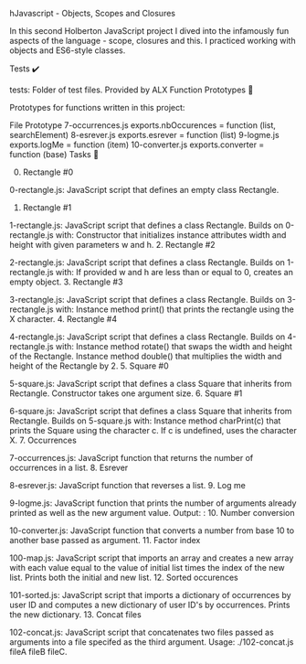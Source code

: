 hJavascript - Objects, Scopes and Closures

In this second Holberton JavaScript project I dived into the infamously fun aspects of the language - scope, closures and this. I practiced working with objects and ES6-style classes.

Tests ✔️

tests: Folder of test files. Provided by ALX
Function Prototypes 💾

Prototypes for functions written in this project:

File Prototype
7-occurrences.js exports.nbOccurences = function (list, searchElement)
8-esrever.js exports.esrever = function (list)
9-logme.js exports.logMe = function (item)
10-converter.js exports.converter = function (base)
Tasks 📃

0. Rectangle #0

0-rectangle.js: JavaScript script that defines an empty class Rectangle.

1. Rectangle #1

1-rectangle.js: JavaScript script that defines a class Rectangle. Builds on 0-rectangle.js with:
Constructor that initializes instance attributes width and height with given parameters w and h. 2. Rectangle #2

2-rectangle.js: JavaScript script that defines a class Rectangle. Builds on 1-rectangle.js with:
If provided w and h are less than or equal to 0, creates an empty object. 3. Rectangle #3

3-rectangle.js: JavaScript script that defines a class Rectangle. Builds on 3-rectangle.js with:
Instance method print() that prints the rectangle using the X character. 4. Rectangle #4

4-rectangle.js: JavaScript script that defines a class Rectangle. Builds on 4-rectangle.js with:
Instance method rotate() that swaps the width and height of the Rectangle.
Instance method double() that multiplies the width and height of the Rectangle by 2. 5. Square #0

5-square.js: JavaScript script that defines a class Square that inherits from Rectangle.
Constructor takes one argument size. 6. Square #1

6-square.js: JavaScript script that defines a class Square that inherits from Rectangle. Builds on 5-square.js with:
Instance method charPrint(c) that prints the Square using the character c.
If c is undefined, uses the character X. 7. Occurrences

7-occurrences.js: JavaScript function that returns the number of occurrences in a list. 8. Esrever

8-esrever.js: JavaScript function that reverses a list. 9. Log me

9-logme.js: JavaScript function that prints the number of arguments already printed as well as the new argument value.
Output: <number arguments already printed>: <current argument value> 10. Number conversion

10-converter.js: JavaScript function that converts a number from base 10 to another base passed as argument. 11. Factor index

100-map.js: JavaScript script that imports an array and creates a new array with each value equal to the value of initial list times the index of the new list.
Prints both the initial and new list. 12. Sorted occurences

101-sorted.js: JavaScript script that imports a dictionary of occurrences by user ID and computes a new dictionary of user ID's by occurrences.
Prints the new dictionary. 13. Concat files

102-concat.js: JavaScript script that concatenates two files passed as arguments into a file specifed as the third argument.
Usage: ./102-concat.js fileA fileB fileC.
